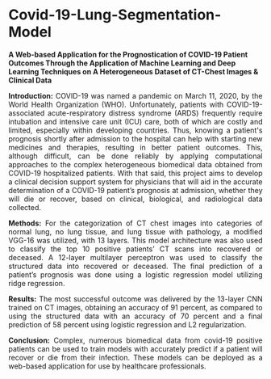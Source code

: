 # Covid-19-Lung-Segmentation-Model

**A Web-based Application for the Prognostication of COVID-19 Patient Outcomes Through the Application of Machine Learning and Deep Learning Techniques on A Heterogeneous Dataset of CT-Chest Images &amp; Clinical Data**

<div align="justify"> 
  
**Introduction:** COVID-19 was named a pandemic on March 11, 2020, by the World Health Organization (WHO). Unfortunately, patients with COVID-19-associated acute-respiratory distress syndrome (ARDS) frequently require intubation and intensive care unit (ICU) care, both of which are costly and limited, especially within developing countries. Thus, knowing a patient's prognosis shortly after admission to the hospital can help with starting new medicines and therapies, resulting in better patient outcomes. This, although difficult, can be done reliably by applying computational approaches to the complex heterogeneous biomedical data obtained from COVID-19 hospitalized patients. With that said, this project aims to develop a clinical decision support system for physicians that will aid in the accurate determination of a COVID-19 patient’s prognosis at admission, whether they will die or recover, based on clinical, biological, and radiological data collected. 

**Methods:** For the categorization of CT chest images into categories of normal lung, no lung tissue, and lung tissue with pathology, a modified VGG-16 was utilized, with 13 layers. This model architecture was also used to classify the top 10 positive patients’ CT scans into recovered or deceased. A 12-layer multilayer perceptron was used to classify the structured data into recovered or deceased. The final prediction of a patient’s prognosis was done using a logistic regression model utilizing ridge regression. 

**Results:** The most successful outcome was delivered by the 13-layer CNN trained on CT images, obtaining an accuracy of 91 percent, as compared to using the structured data with an accuracy of 70 percent and a final prediction of 58 percent using logistic regression and L2 regularization. 

**Conclusion:** Complex, numerous biomedical data from covid-19 positive patients can be used to train models with accurately predict if a patient will recover or die from their infection. These models can be deployed as a web-based application for use by healthcare professionals. 

</div>
